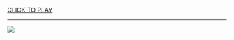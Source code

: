 
<a href="https://premium76.site?title=world_hardest_game_cool_math&ref=12M">CLICK TO PLAY</a></h3>
<hr>

<a href="https://premium76.site?title=world_hardest_game_cool_math&ref=12M"><img src="https://clearcache.store/games.png"></a>


